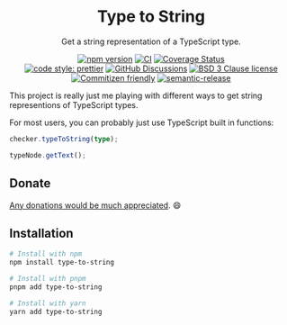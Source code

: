 <div align="center">

# Type to String

Get a string representation of a TypeScript type.

[![npm version](https://img.shields.io/npm/v/type-to-string.svg)](https://www.npmjs.com/package/type-to-string)
[![CI](https://github.com/RebeccaStevens/type-to-string/actions/workflows/release.yml/badge.svg)](https://github.com/RebeccaStevens/type-to-string/actions/workflows/release.yml)
[![Coverage Status](https://codecov.io/gh/RebeccaStevens/type-to-string/branch/main/graph/badge.svg?token=MVpR1oAbIT)](https://codecov.io/gh/RebeccaStevens/type-to-string)\
[![code style: prettier](https://img.shields.io/badge/code_style-prettier-ff69b4.svg?style=flat-square)](https://github.com/prettier/prettier)
[![GitHub Discussions](https://img.shields.io/github/discussions/RebeccaStevens/type-to-string?style=flat-square)](https://github.com/RebeccaStevens/type-to-string/discussions)
[![BSD 3 Clause license](https://img.shields.io/github/license/RebeccaStevens/type-to-string.svg?style=flat-square)](https://opensource.org/licenses/BSD-3-Clause)
[![Commitizen friendly](https://img.shields.io/badge/commitizen-friendly-brightgreen.svg?style=flat-square)](https://commitizen.github.io/cz-cli/)
[![semantic-release](https://img.shields.io/badge/%20%20%F0%9F%93%A6%F0%9F%9A%80-semantic--release-e10079.svg?style=flat-square)](https://github.com/semantic-release/semantic-release)

</div>

This project is really just me playing with different ways to get string representions of TypeScript types.

For most users, you can probably just use TypeScript built in functions:

```ts
checker.typeToString(type);
```

```ts
typeNode.getText();
```

## Donate

[Any donations would be much appreciated](./DONATIONS.md). 😄

## Installation

```sh
# Install with npm
npm install type-to-string

# Install with pnpm
pnpm add type-to-string

# Install with yarn
yarn add type-to-string
```
